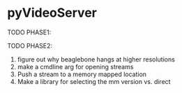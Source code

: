 # pyVideoServer

TODO PHASE1:

TODO PHASE2:

1. figure out why beaglebone hangs at higher resolutions
1. make a cmdline arg for opening streams
1. Push a stream to a memory mapped location
1. Make a library for selecting the mm version vs. direct